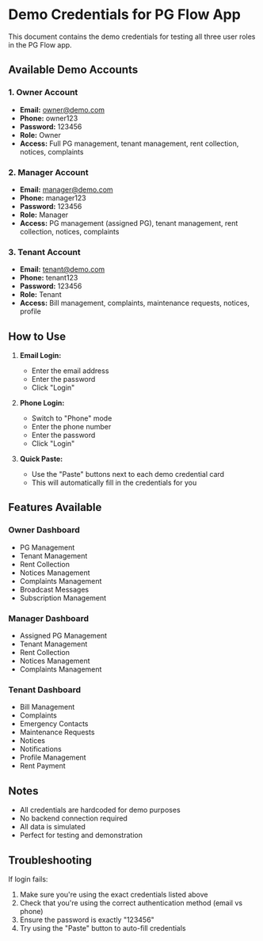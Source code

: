 # Demo Credentials for PG Flow App

This document contains the demo credentials for testing all three user roles in the PG Flow app.

## Available Demo Accounts

### 1. Owner Account
- **Email:** owner@demo.com
- **Phone:** owner123
- **Password:** 123456
- **Role:** Owner
- **Access:** Full PG management, tenant management, rent collection, notices, complaints

### 2. Manager Account
- **Email:** manager@demo.com
- **Phone:** manager123
- **Password:** 123456
- **Role:** Manager
- **Access:** PG management (assigned PG), tenant management, rent collection, notices, complaints

### 3. Tenant Account
- **Email:** tenant@demo.com
- **Phone:** tenant123
- **Password:** 123456
- **Role:** Tenant
- **Access:** Bill management, complaints, maintenance requests, notices, profile

## How to Use

1. **Email Login:**
   - Enter the email address
   - Enter the password
   - Click "Login"

2. **Phone Login:**
   - Switch to "Phone" mode
   - Enter the phone number
   - Enter the password
   - Click "Login"

3. **Quick Paste:**
   - Use the "Paste" buttons next to each demo credential card
   - This will automatically fill in the credentials for you

## Features Available

### Owner Dashboard
- PG Management
- Tenant Management
- Rent Collection
- Notices Management
- Complaints Management
- Broadcast Messages
- Subscription Management

### Manager Dashboard
- Assigned PG Management
- Tenant Management
- Rent Collection
- Notices Management
- Complaints Management

### Tenant Dashboard
- Bill Management
- Complaints
- Emergency Contacts
- Maintenance Requests
- Notices
- Notifications
- Profile Management
- Rent Payment

## Notes

- All credentials are hardcoded for demo purposes
- No backend connection required
- All data is simulated
- Perfect for testing and demonstration

## Troubleshooting

If login fails:
1. Make sure you're using the exact credentials listed above
2. Check that you're using the correct authentication method (email vs phone)
3. Ensure the password is exactly "123456"
4. Try using the "Paste" button to auto-fill credentials 